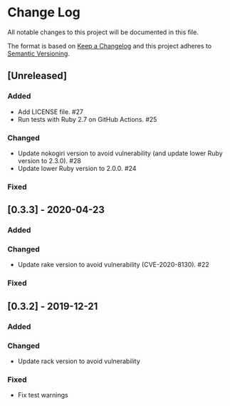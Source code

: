 # Change Log
All notable changes to this project will be documented in this file.

The format is based on [Keep a Changelog](http://keepachangelog.com/)
and this project adheres to [Semantic Versioning](http://semver.org/).

## [Unreleased]
### Added
- Add LICENSE file. #27
- Run tests with Ruby 2.7 on GitHub Actions. #25

### Changed
- Update nokogiri version to avoid vulnerability (and update lower Ruby version to 2.3.0). #28
- Update lower Ruby version to 2.0.0. #24

### Fixed

## [0.3.3] - 2020-04-23
### Added

### Changed
- Update rake version to avoid vulnerability (CVE-2020-8130). #22

### Fixed

## [0.3.2] - 2019-12-21
### Added

### Changed
- Update rack version to avoid vulnerability

### Fixed
- Fix test warnings
